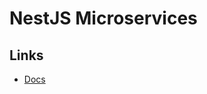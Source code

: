 # NestJS Microservices

<!--
https://github.com/BackendWorks/nestjs-microservices

https://www.youtube.com/watch?v=JJEKPqSlXvk
https://www.youtube.com/watch?v=xlGNn3vJ-lQ
-->

<!--
https://github.com/desertmark/nest-apollo-federation

https://github.com/tomasz-zwak/nestjs-advanced-microservices
https://github.com/luas10c/microservices-graphql
https://github.com/itsmebhavin/nestjs-microservices-gRPC-example
https://github.com/mguay22/nestjs-rabbitmq-microservices
https://github.com/Satont/tsuwari
https://github.com/Oaks-Africa/oak
https://github.com/hellokvn/bank-funds-svc
https://github.com/torabit/telele-apps

https://tkssharma.com/handling-grpc-with-nestjs/
https://blog.logrocket.com/microservices-nestjs-kafka-typescript/
https://levelup.gitconnected.com/nestjs-microservices-with-grpc-api-gateway-and-authentication-part-1-2-650009c03686
https://dev.to/thisdotmedia/build-an-api-gateway-with-nestjs-in-10-minutes-16db
-->

## Links

- [Docs](https://docs.nestjs.com/microservices/basics)
